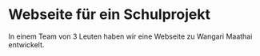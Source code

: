 # Webseite für ein Schulprojekt
In einem Team von 3 Leuten haben wir eine Webseite zu Wangari Maathai entwickelt.
